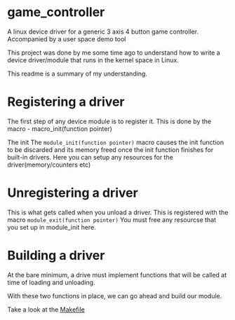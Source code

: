 # game_controller
A linux device driver for a generic 3 axis 4 button game controller. Accompanied by a user space demo tool

This project was done by me some time ago to understand how to write a device driver/module that runs in the kernel space in Linux.

This readme is a summary of my understanding.





# Registering a driver 
The first step of any device module is to register it.
This is done by the macro - macro_init(function pointer)

The init The `module_init(function pointer)` macro causes the init function to be discarded and its memory freed once the init function finishes for built-in drivers. Here you can setup any resources for the driver(memory/counters etc)

# Unregistering a driver

This is what gets called when you unload a driver. This is registered with the macro `module_exit(function pointer)`
You must free any resourcse that you set up in module_init here.

# Building a driver

At the bare minimum, a drive must implement functions that will be called at time of loading and unloading.

With these two functions in place, we can go ahead and build our module.

Take a look at the [Makefile](/Makefile)

